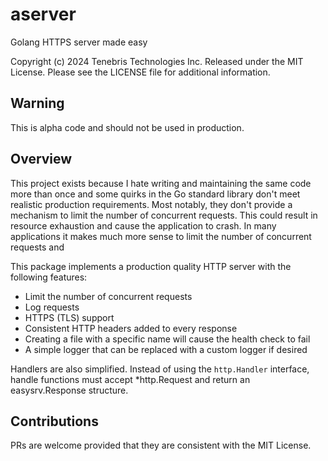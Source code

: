 # aserver
Golang HTTPS server made easy

Copyright (c) 2024 Tenebris Technologies Inc.
Released under the MIT License. Please see the LICENSE file for additional information.

## Warning
This is alpha code and should not be used in production.

## Overview
This project exists because I hate writing and maintaining the same code more than once
and some quirks in the Go standard library don't meet realistic production requirements. 
Most notably, they don't provide a mechanism to limit the number of concurrent requests.
This could result in resource exhaustion and cause the application to crash. In many
applications it makes much more sense to limit the number of concurrent requests and

This package implements a production quality HTTP server with the following features:

- Limit the number of concurrent requests
- Log requests
- HTTPS (TLS) support
- Consistent HTTP headers added to every response
- Creating a file with a specific name will cause the health check to fail
- A simple logger that can be replaced with a custom logger if desired

Handlers are also simplified. Instead of using the `http.Handler` interface, handle
functions must accept *http.Request and return an easysrv.Response structure.

## Contributions
PRs are welcome provided that they are consistent with the MIT License.
